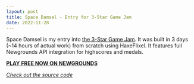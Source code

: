 ```yaml
---
layout: post
title: Space Damsel - Entry for 3-Star Game Jam
date: 2022-11-28
---
```


Space Damsel is my entry into [the 3-Star Game Jam](https://ninjamuffin99.newgrounds.com/news/post/1320930). It was built in 3 days (~14 hours of actual work) from scratch using HaxeFlixel. It features full Newgrounds API integration for highscores and medals.

**[PLAY FREE NOW ON NEWGROUNDS](https://www.newgrounds.com/portal/view/865326)**

*[Check out the source code](https://github.com/EliteMasterEric/SpaceDamsel)*